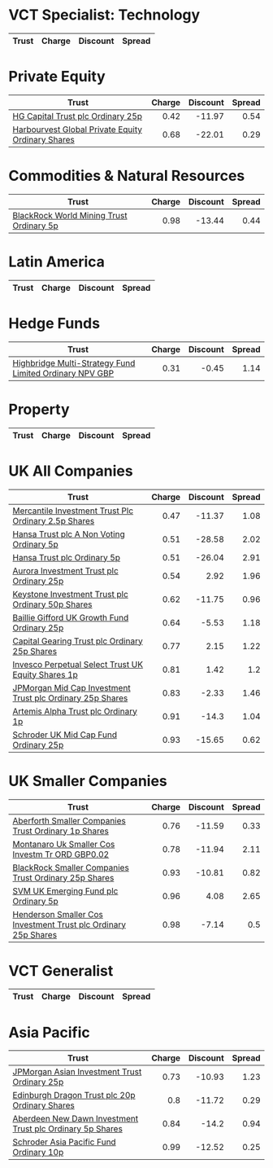 # VCT Specialist: Technology
| Trust | Charge | Discount | Spread |
| ----- | ------:| --------:| ------:|
# Private Equity
| Trust | Charge | Discount | Spread |
| ----- | ------:| --------:| ------:|
|[HG Capital Trust plc Ordinary 25p](https://www.hl.co.uk/shares/shares-search-results/0392105 "Link")|0.42|-11.97|0.54|
|[Harbourvest Global Private Equity Ordinary Shares](https://www.hl.co.uk/shares/shares-search-results/BR30MJ8 "Link")|0.68|-22.01|0.29|
# Commodities & Natural Resources
| Trust | Charge | Discount | Spread |
| ----- | ------:| --------:| ------:|
|[BlackRock World Mining Trust Ordinary 5p](https://www.hl.co.uk/shares/shares-search-results/0577485 "Link")|0.98|-13.44|0.44|
# Latin America
| Trust | Charge | Discount | Spread |
| ----- | ------:| --------:| ------:|
# Hedge Funds
| Trust | Charge | Discount | Spread |
| ----- | ------:| --------:| ------:|
|[Highbridge Multi-Strategy Fund Limited Ordinary NPV GBP](https://www.hl.co.uk/shares/shares-search-results/B13YVW4 "Link")|0.31|-0.45|1.14|
# Property
| Trust | Charge | Discount | Spread |
| ----- | ------:| --------:| ------:|
# UK All Companies
| Trust | Charge | Discount | Spread |
| ----- | ------:| --------:| ------:|
|[Mercantile Investment Trust Plc Ordinary 2.5p Shares](https://www.hl.co.uk/shares/shares-search-results/BF4JDH5 "Link")|0.47|-11.37|1.08|
|[Hansa Trust plc A Non Voting Ordinary 5p](https://www.hl.co.uk/shares/shares-search-results/0787983 "Link")|0.51|-28.58|2.02|
|[Hansa Trust plc Ordinary 5p](https://www.hl.co.uk/shares/shares-search-results/0787972 "Link")|0.51|-26.04|2.91|
|[Aurora Investment Trust plc Ordinary 25p](https://www.hl.co.uk/shares/shares-search-results/0063326 "Link")|0.54|2.92|1.96|
|[Keystone Investment Trust plc Ordinary 50p Shares](https://www.hl.co.uk/shares/shares-search-results/0491206 "Link")|0.62|-11.75|0.96|
|[Baillie Gifford UK Growth Fund Ordinary 25p](https://www.hl.co.uk/shares/shares-search-results/0791348 "Link")|0.64|-5.53|1.18|
|[Capital Gearing Trust plc Ordinary 25p Shares](https://www.hl.co.uk/shares/shares-search-results/0173861 "Link")|0.77|2.15|1.22|
|[Invesco Perpetual Select Trust UK Equity Shares 1p](https://www.hl.co.uk/shares/shares-search-results/B1DPVL6 "Link")|0.81|1.42|1.2|
|[JPMorgan Mid Cap Investment Trust plc Ordinary 25p Shares](https://www.hl.co.uk/shares/shares-search-results/0235761 "Link")|0.83|-2.33|1.46|
|[Artemis Alpha Trust plc Ordinary 1p](https://www.hl.co.uk/shares/shares-search-results/0435594 "Link")|0.91|-14.3|1.04|
|[Schroder UK Mid Cap Fund Ordinary 25p](https://www.hl.co.uk/shares/shares-search-results/0610841 "Link")|0.93|-15.65|0.62|
# UK Smaller Companies
| Trust | Charge | Discount | Spread |
| ----- | ------:| --------:| ------:|
|[Aberforth Smaller Companies Trust Ordinary 1p Shares](https://www.hl.co.uk/shares/shares-search-results/0006655 "Link")|0.76|-11.59|0.33|
|[Montanaro Uk Smaller Cos Investm Tr ORD GBP0.02](https://www.hl.co.uk/shares/shares-search-results/BZ1H9L8 "Link")|0.78|-11.94|2.11|
|[BlackRock Smaller Companies Trust Ordinary 25p Shares](https://www.hl.co.uk/shares/shares-search-results/0643610 "Link")|0.93|-10.81|0.82|
|[SVM UK Emerging Fund plc Ordinary 5p](https://www.hl.co.uk/shares/shares-search-results/0068417 "Link")|0.96|4.08|2.65|
|[Henderson Smaller Cos Investment Trust plc Ordinary 25p Shares](https://www.hl.co.uk/shares/shares-search-results/0906506 "Link")|0.98|-7.14|0.5|
# VCT Generalist
| Trust | Charge | Discount | Spread |
| ----- | ------:| --------:| ------:|
# Asia Pacific
| Trust | Charge | Discount | Spread |
| ----- | ------:| --------:| ------:|
|[JPMorgan Asian Investment Trust Ordinary 25p](https://www.hl.co.uk/shares/shares-search-results/0132077 "Link")|0.73|-10.93|1.23|
|[Edinburgh Dragon Trust plc 20p Ordinary Shares](https://www.hl.co.uk/shares/shares-search-results/0294502 "Link")|0.8|-11.72|0.29|
|[Aberdeen New Dawn Investment Trust plc Ordinary 5p Shares](https://www.hl.co.uk/shares/shares-search-results/BBM56V2 "Link")|0.84|-14.2|0.94|
|[Schroder Asia Pacific Fund Ordinary 10p](https://www.hl.co.uk/shares/shares-search-results/0791887 "Link")|0.99|-12.52|0.25|
